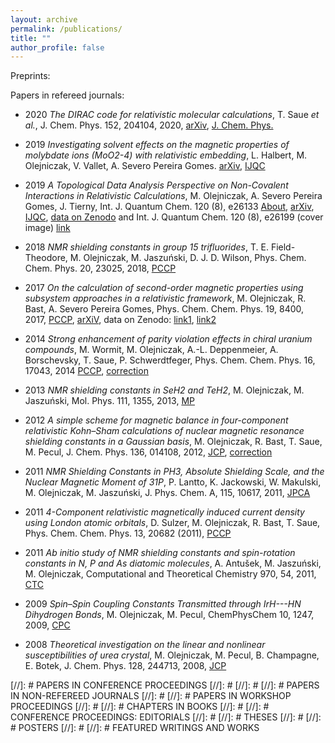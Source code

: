 ```yaml
---
layout: archive
permalink: /publications/
title: ""
author_profile: false
---
```


Preprints:



Papers in refereed journals:

* 2020 *The DIRAC code for relativistic molecular calculations*, T. Saue *et al.*, J. Chem. Phys. 152, 204104, 2020, [arXiv](https://arxiv.org/abs/2002.06121), [J. Chem. Phys.](https://aip.scitation.org/doi/full/10.1063/5.0004844) 

* 2019 *Investigating solvent effects on the magnetic properties of molybdate ions (MoO2-4) with relativistic embedding*, L. Halbert, M. Olejniczak, V. Vallet, A. Severo Pereira Gomes. [arXiv](https://arxiv.org/abs/1912.06192), [IJQC](https://onlinelibrary.wiley.com/doi/abs/10.1002/qua.26207)

* 2019 *A Topological Data Analysis Perspective on Non-Covalent Interactions in Relativistic Calculations*, M. Olejniczak, A. Severo Pereira Gomes, J. Tierny, Int. J. Quantum Chem. 120 (8), e26133 [About](../research/published/tda_rho_ijqc2019), [arXiv](https://arxiv.org/abs/1908.00911), [IJQC](https://onlinelibrary.wiley.com/doi/10.1002/qua.26133),  [data on Zenodo](https://zenodo.org/record/3358788#.XhIEz9-E45k) and Int. J. Quantum Chem. 120 (8), e26199 (cover image) [link](https://onlinelibrary.wiley.com/doi/abs/10.1002/qua.26199) 

* 2018 *NMR shielding constants in group 15 trifluorides*, T. E. Field-Theodore, M. Olejniczak, M. Jaszuński, D. J. D. Wilson, Phys. Chem. Chem. Phys. 20, 23025, 2018, [PCCP](https://pubs.rsc.org/en/content/articlelanding/2018/cp/c8cp04056g/unauth#!divAbstract)

* 2017 *On the calculation of second-order magnetic properties using subsystem approaches in a relativistic framework*, M. Olejniczak, R. Bast, A. Severo Pereira Gomes, Phys. Chem. Chem. Phys. 19, 8400, 2017, [PCCP](https://pubs.rsc.org/en/content/articlelanding/2017/cp/c6cp08561j/unauth#!divAbstract), [arXiV](https://arxiv.org/abs/1610.04280), data on Zenodo: [link1](https://zenodo.org/deposit/291373), [link2](https://zenodo.org/deposit/179667)

* 2014 *Strong enhancement of parity violation effects in chiral uranium compounds*, M. Wormit, M. Olejniczak, A.-L. Deppenmeier, A. Borschevsky, T. Saue, P. Schwerdtfeger, Phys. Chem. Chem. Phys. 16, 17043, 2014 [PCCP](https://pubs.rsc.org/en/content/articlelanding/cp/2014/c4cp01904k#!divAbstract), [correction](https://pubs.rsc.org/en/content/articlepdf/2014/cp/c4cp90164a)

* 2013 *NMR shielding constants in SeH2 and TeH2*,  M. Olejniczak, M. Jaszuński, Mol. Phys. 111, 1355, 2013, [MP](https://www.tandfonline.com/doi/abs/10.1080/00268976.2013.793839)

* 2012 *A simple scheme for magnetic balance in four-component relativistic Kohn–Sham calculations of nuclear magnetic resonance shielding constants in a Gaussian basis*, M. Olejniczak, R. Bast, T. Saue, M. Pecul, J. Chem. Phys. 136, 014108, 2012, [JCP](https://aip.scitation.org/doi/citedby/10.1063/1.3671390), [correction](https://aip.scitation.org/doi/full/10.1063/1.4725184)

* 2011 *NMR Shielding Constants in PH3, Absolute Shielding Scale, and the Nuclear Magnetic Moment of 31P*, P. Lantto, K. Jackowski, W. Makulski, M. Olejniczak, M. Jaszuński, J. Phys. Chem. A, 115, 10617, 2011, [JPCA](https://pubs.acs.org/doi/abs/10.1021/jp2052739)

* 2011 *4-Component relativistic magnetically induced current density using London atomic orbitals*, D. Sulzer, M. Olejniczak, R. Bast, T. Saue, Phys. Chem. Chem. Phys. 13, 20682 (2011), [PCCP](https://pubs.rsc.org/en/content/articlelanding/2011/cp/c1cp22457c/unauth#!divAbstract)

* 2011 *Ab initio study of NMR shielding constants and spin-rotation constants in N, P and As diatomic molecules*, A. Antušek, M. Jaszuński, M. Olejniczak, Computational and Theoretical Chemistry 970, 54, 2011, [CTC](https://www.sciencedirect.com/science/article/abs/pii/S2210271X11002854)

* 2009 *Spin–Spin Coupling Constants Transmitted through IrH---HN Dihydrogen Bonds*, M. Olejniczak, M. Pecul, ChemPhysChem 10, 1247, 2009, [CPC](https://chemistry-europe.onlinelibrary.wiley.com/doi/abs/10.1002/cphc.200800817)

* 2008 *Theoretical investigation on the linear and nonlinear susceptibilities of urea crystal*, M. Olejniczak, M. Pecul, B. Champagne, E. Botek, J. Chem. Phys. 128, 244713, 2008, [JCP](http://aip.scitation.org/doi/10.1063/1.2938376)


[//]: # PAPERS IN CONFERENCE PROCEEDINGS
[//]: # 
[//]: # 
[//]: # PAPERS IN NON-REFEREED JOURNALS
[//]: # 
[//]: # PAPERS IN WORKSHOP PROCEEDINGS
[//]: # 
[//]: # CHAPTERS IN BOOKS
[//]: # 
[//]: # CONFERENCE PROCEEDINGS: EDITORIALS
[//]: # 
[//]: # THESES
[//]: # 
[//]: # POSTERS
[//]: # 
[//]: # FEATURED WRITINGS AND WORKS


